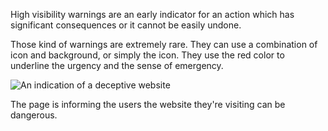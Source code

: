 High visibility warnings are an early indicator for an action which has significant consequences or it cannot be easily undone.

Those kind of warnings are extremely rare. They can use a combination of icon and background, or simply the icon. They use the red color to underline the urgency and the sense of emergency.

![An indication of a deceptive website](../images/warnings/warning-high-level.png)

<figcaption>The page is informing the users the website they're visiting can be dangerous.</figcaption>
